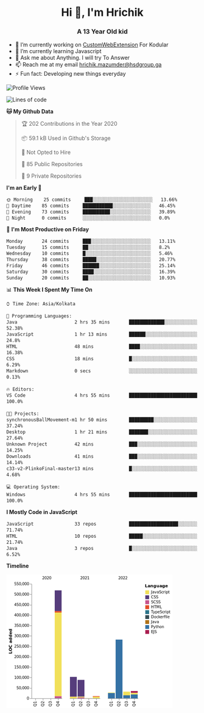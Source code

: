 <h1 align="center">Hi 👋, I'm Hrichik</h1>
<h3 align="center">A 13 Year Old kid</h3>


- 🔭 I’m currently working on [CustomWebExtension](https://github.com/hrichiksite/CustomWebExtension) For Kodular
- 🌱 I’m currently learning Javascript
- 💬 Ask me about Anything. I will try To Answer
- 📫 Reach me at my email hrichik.mazumder@hsdgroup.ga
- ⚡ Fun fact: Developing new things everyday

<!--START_SECTION:waka-->
![Profile Views](http://img.shields.io/badge/Profile%20Views-96-blue)

![Lines of code](https://img.shields.io/badge/From%20Hello%20World%20I%27ve%20Written-4.4%20million%20lines%20of%20code-blue)

**🐱 My Github Data** 

> 🏆 202 Contributions in the Year 2020
 > 
> 📦 59.1 kB Used in Github's Storage 
 > 
> 🚫 Not Opted to Hire
 > 
> 📜 85 Public Repositories
 > 
> 🔑 9 Private Repositories 

**I'm an Early 🐤** 

```text
🌞 Morning    25 commits     ███░░░░░░░░░░░░░░░░░░░░░░   13.66% 
🌆 Daytime    85 commits     ███████████░░░░░░░░░░░░░░   46.45% 
🌃 Evening    73 commits     ██████████░░░░░░░░░░░░░░░   39.89% 
🌙 Night      0 commits      ░░░░░░░░░░░░░░░░░░░░░░░░░   0.0%

```
📅 **I'm Most Productive on Friday** 

```text
Monday       24 commits     ███░░░░░░░░░░░░░░░░░░░░░░   13.11% 
Tuesday      15 commits     ██░░░░░░░░░░░░░░░░░░░░░░░   8.2% 
Wednesday    10 commits     █░░░░░░░░░░░░░░░░░░░░░░░░   5.46% 
Thursday     38 commits     █████░░░░░░░░░░░░░░░░░░░░   20.77% 
Friday       46 commits     ██████░░░░░░░░░░░░░░░░░░░   25.14% 
Saturday     30 commits     ████░░░░░░░░░░░░░░░░░░░░░   16.39% 
Sunday       20 commits     ██░░░░░░░░░░░░░░░░░░░░░░░   10.93%

```


📊 **This Week I Spent My Time On** 

```text
⌚︎ Time Zone: Asia/Kolkata

💬 Programming Languages: 
Java                     2 hrs 35 mins       █████████████░░░░░░░░░░░░   52.38% 
JavaScript               1 hr 13 mins        ██████░░░░░░░░░░░░░░░░░░░   24.8% 
HTML                     48 mins             ████░░░░░░░░░░░░░░░░░░░░░   16.38% 
CSS                      18 mins             █░░░░░░░░░░░░░░░░░░░░░░░░   6.29% 
Markdown                 0 secs              ░░░░░░░░░░░░░░░░░░░░░░░░░   0.13%

🔥 Editors: 
VS Code                  4 hrs 55 mins       █████████████████████████   100.0%

🐱‍💻 Projects: 
synchronousBallMovement-m1 hr 50 mins        █████████░░░░░░░░░░░░░░░░   37.24% 
Desktop                  1 hr 21 mins        ███████░░░░░░░░░░░░░░░░░░   27.64% 
Unknown Project          42 mins             ███░░░░░░░░░░░░░░░░░░░░░░   14.25% 
Downloads                41 mins             ███░░░░░░░░░░░░░░░░░░░░░░   14.14% 
c33-v2-PlinkoFinal-master13 mins             █░░░░░░░░░░░░░░░░░░░░░░░░   4.68%

💻 Operating System: 
Windows                  4 hrs 55 mins       █████████████████████████   100.0%

```

**I Mostly Code in JavaScript** 

```text
JavaScript               33 repos            ██████████████████░░░░░░░   71.74% 
HTML                     10 repos            █████░░░░░░░░░░░░░░░░░░░░   21.74% 
Java                     3 repos             █░░░░░░░░░░░░░░░░░░░░░░░░   6.52%

```


**Timeline**

![Chart not found](https://github.com/hrichiksite/hrichiksite/blob/master/charts/bar_graph.png) 


<!--END_SECTION:waka-->

